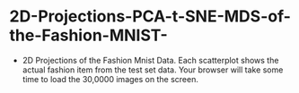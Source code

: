 # 2D-Projections-PCA-t-SNE-MDS-of-the-Fashion-MNIST-
* 2D Projections of the Fashion Mnist Data. Each scatterplot shows the actual fashion item from the test set data. Your browser will take some time to load the 30,0000 images on the screen.
